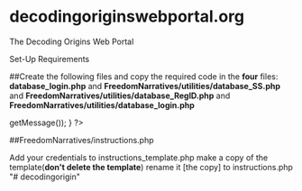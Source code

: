 # decodingoriginswebportal.org
The Decoding Origins Web Portal

Set-Up Requirements

##Create the following files and copy the required code in the **four** files:
**database_login.php** and **FreedomNarratives/utilities/database_SS.php** and **FreedomNarratives/utilities/database_RegID.php** and **FreedomNarratives/utilities/database_login.php**

<?php
$server = '';
$username = '';
$password = '';
$database = '';

try{
	$conn = new PDO("mysql:host=$server;dbname=$database;", $username, $password);
} catch(PDOException $e){
	die( "Connection failed: " . $e->getMessage());
}
?>

##FreedomNarratives/instructions.php

Add your credentials to instructions_template.php make a copy of the template(**don't delete the template**) rename it [the copy] to instructions.php
"# decodingorigin" 
